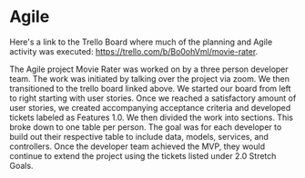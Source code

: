 # Agile

Here's a link to the Trello Board where much of the planning and Agile activity was executed: https://trello.com/b/Bo0ohVml/movie-rater.

The Agile project Movie Rater was worked on by a three person developer team. The work was initiated by talking over the project via zoom. 
We then transitioned to the trello board linked above. We started our board from left to right starting with user stories. Once we 
reached a satisfactory amount of user stories, we created accompanying acceptance criteria and developed tickets labeled as Features 1.0.
We then divided the work into sections. This broke down to one table per person. The goal was for each developer to build out their respective table to include data, models, services, and controllers. Once the developer team achieved the MVP, they would continue to extend the project using the tickets listed under 2.0 Stretch Goals.


